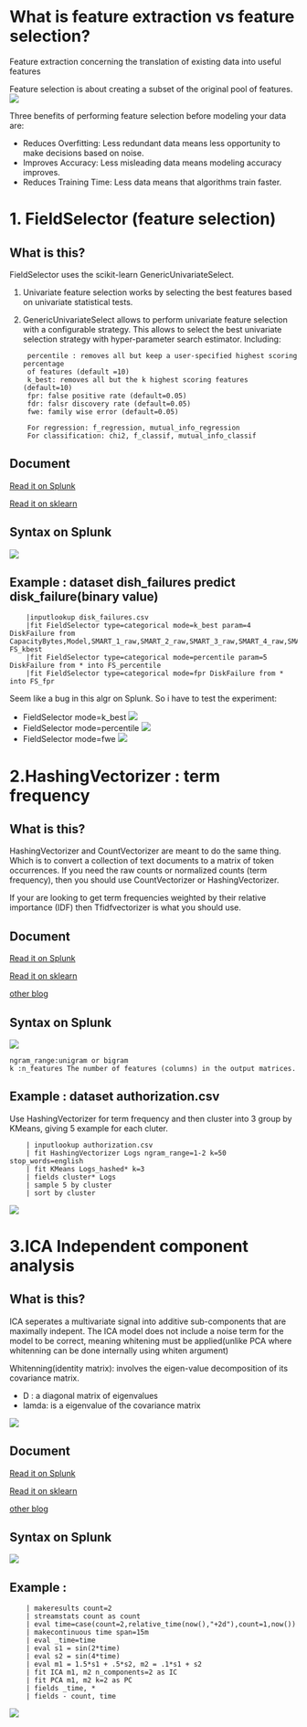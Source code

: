 # What is feature extraction vs feature selection?
Feature extraction concerning the translation of existing data into useful features

Feature selection is about creating a subset of the original pool of features.
![](image./FX1.png)

Three benefits of performing feature selection before modeling your data are:

* Reduces Overfitting: Less redundant data means less opportunity to make decisions based on noise.
* Improves Accuracy: Less misleading data means modeling accuracy improves.
* Reduces Training Time: Less data means that algorithms train faster.

# 1. FieldSelector (feature selection)
## What is this?
FieldSelector uses the scikit-learn GenericUnivariateSelect.

1. Univariate feature selection works by selecting the best features based on univariate statistical tests. 

2. GenericUnivariateSelect allows to perform univariate feature selection with a configurable strategy. This allows to select the best univariate selection strategy with hyper-parameter search estimator. Including:

		percentile : removes all but keep a user-specified highest scoring percentage 
		of features (default =10)
		k_best: removes all but the k highest scoring features (default=10)
		fpr: false positive rate (default=0.05)
		fdr: falsr discovery rate (default=0.05)
		fwe: family wise error (default=0.05)

		For regression: f_regression, mutual_info_regression
		For classification: chi2, f_classif, mutual_info_classif

## Document
[Read it on Splunk](https://docs.splunk.com/Documentation/MLApp/5.1.0/User/Algorithms#FieldSelector)

[Read it on sklearn](https://scikit-learn.org/stable/modules/generated/sklearn.feature_selection.GenericUnivariateSelect.html)

## Syntax on Splunk
![](image./FS_syntax.png)

## Example : dataset dish_failures predict disk_failure(binary value)
		|inputlookup disk_failures.csv
		|fit FieldSelector type=categorical mode=k_best param=4 DiskFailure from CapacityBytes,Model,SMART_1_raw,SMART_2_raw,SMART_3_raw,SMART_4_raw,SMART_5_rawinto FS_kbest
		|fit FieldSelector type=categorical mode=percentile param=5 DiskFailure from * into FS_percentile
		|fit FieldSelector type=categorical mode=fpr DiskFailure from * into FS_fpr

Seem like a bug in this algr on Splunk. So i have to test the experiment:

* FieldSelector mode=k_best
![](image./FS_1.png)
* FieldSelector mode=percentile
![](image./FS_2.png)
* FieldSelector mode=fwe
![](image./FS_3.png)

# 2.HashingVectorizer : term frequency 
## What is this?
HashingVectorizer and CountVectorizer are meant to do the same thing. Which is to convert a collection of text documents to a matrix of token occurrences. If you need the raw counts or normalized counts (term frequency), then you should use CountVectorizer or HashingVectorizer.

If your are looking to get term frequencies weighted by their relative importance (IDF) then Tfidfvectorizer is what you should use. 
## Document
[Read it on Splunk](https://docs.splunk.com/Documentation/MLApp/5.1.0/User/Algorithms#HashingVectorizer)

[Read it on sklearn](https://scikit-learn.org/stable/modules/generated/sklearn.feature_extraction.text.HashingVectorizer.html)

[other blog](https://kavita-ganesan.com/hashingvectorizer-vs-countvectorizer/#.Xr1c5hMzbVq)
## Syntax on Splunk
![](image./HV_syntax.png)

	ngram_range:unigram or bigram
	k :n_features The number of features (columns) in the output matrices.

## Example : dataset authorization.csv
Use HashingVectorizer for term frequency and then cluster into 3 group by KMeans, giving 5 example for each cluter.

		| inputlookup authorization.csv 
		| fit HashingVectorizer Logs ngram_range=1-2 k=50 stop_words=english 
		| fit KMeans Logs_hashed* k=3 
		| fields cluster* Logs 
		| sample 5 by cluster 
		| sort by cluster
![](image./HV1.png)

# 3.ICA Independent component analysis 
## What is this?
ICA seperates a multivariate signal into additive sub-components that are maximally indepent.  The ICA model does not include a noise term for the model to be correct, meaning whitening must be applied(unlike PCA where whitenning can be done internally using whiten argument)

Whitenning(identity matrix): involves the eigen-value decomposition of its covariance matrix. 
* D : a diagonal matrix of eigenvalues
* lamda: is a eigenvalue of the covariance matrix

![](image./ICA1.png)
## Document
[Read it on Splunk](https://docs.splunk.com/Documentation/MLApp/5.1.0/User/Algorithms#ICA)

[Read it on sklearn](https://scikit-learn.org/0.19/modules/generated/sklearn.feature_extraction.text.HashingVectorizer.html)

[other blog](https://towardsdatascience.com/independent-component-analysis-ica-in-python-a0ef0db0955e)

## Syntax on Splunk
![](image./ICA_syntax.png)

## Example : 

		| makeresults count=2
		| streamstats count as count
		| eval time=case(count=2,relative_time(now(),"+2d"),count=1,now())
		| makecontinuous time span=15m
		| eval _time=time
		| eval s1 = sin(2*time)
		| eval s2 = sin(4*time)
		| eval m1 = 1.5*s1 + .5*s2, m2 = .1*s1 + s2
		| fit ICA m1, m2 n_components=2 as IC
		| fit PCA m1, m2 k=2 as PC
		| fields _time, *
		| fields - count, time

![](image./ICA2.png)























